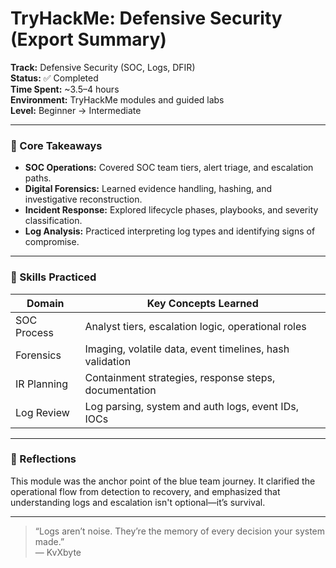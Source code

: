 # TryHackMe: Defensive Security (Export Summary)

**Track:** Defensive Security (SOC, Logs, DFIR)  
**Status:** ✅ Completed  
**Time Spent:** ~3.5–4 hours  
**Environment:** TryHackMe modules and guided labs  
**Level:** Beginner → Intermediate

---

### 🔑 Core Takeaways

- **SOC Operations:** Covered SOC team tiers, alert triage, and escalation paths.
- **Digital Forensics:** Learned evidence handling, hashing, and investigative reconstruction.
- **Incident Response:** Explored lifecycle phases, playbooks, and severity classification.
- **Log Analysis:** Practiced interpreting log types and identifying signs of compromise.

---

### 🧠 Skills Practiced

| Domain         | Key Concepts Learned                                                   |
|----------------|------------------------------------------------------------------------|
| SOC Process    | Analyst tiers, escalation logic, operational roles                     |
| Forensics      | Imaging, volatile data, event timelines, hash validation               |
| IR Planning    | Containment strategies, response steps, documentation                  |
| Log Review     | Log parsing, system and auth logs, event IDs, IOCs                     |

---

### 💬 Reflections

This module was the anchor point of the blue team journey. It clarified the operational flow from detection to recovery, and emphasized that understanding logs and escalation isn't optional—it’s survival.

---

> “Logs aren’t noise. They’re the memory of every decision your system made.”  
> — KvXbyte
